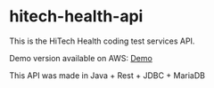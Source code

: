 # hitech-health-api

This is the HiTech Health coding test services API.

Demo version available on AWS: [Demo](http://elasticbeanstalk-eu-west-1-100101151868.s3-website-eu-west-1.amazonaws.com)

This API was made in Java + Rest + JDBC + MariaDB



